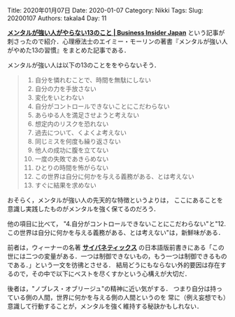 ﻿Title: 2020年01月07日
Date: 2020-01-07
Category: Nikki
Tags: 
Slug: 20200107
Authors: takala4
Day: 11



**[メンタルが強い人がやらない13のこと | Business Insider Japan](https://www.businessinsider.jp/post-204711?mode=slide&p=2)** 
という記事が刺さったので紹介．心理療法士のエイミー・モーリンの著書『メンタルが強い人がやめた13の習慣』をまとめた記事である．

メンタルが強い人は以下の13のことををやらないそう．

>1. 自分を憐れむことで、時間を無駄にしない
>2. 自分の力を手放さない
>3. 変化をいとわない
>4. 自分がコントロールできないことにこだわらない
>5. あらゆる人を満足させようと考えない
>6. 想定内のリスクを恐れない
>7. 過去について、くよくよ考えない
>8. 同じミスを何度も繰り返さない
>9. 他人の成功に腹を立てない
>10. 一度の失敗であきらめない
>11. ひとりの時間を怖がらない
>12. この世界は自分に何かを与える義務がある、とは考えない
>13. すぐに結果を求めない

おそらく，メンタルが強い人の先天的な特徴というよりは，
ここにあることを意識し実践したものがメンタルを強く保てるのだろう．

他の項目に比べて，
"4.自分がコントロールできないことにこだわらない"と"12.この世界は自分に何かを与える義務がある、とは考えない"は，新鮮味がある．

前者は，ウィーナーの名著 **[サイバネティックス](https://www.amazon.co.jp/dp/product/400339481X)** の日本語版前書きにある「この世には二つの変量がある．一つは制御できないもの，もう一つは制御できるものである．」という一文を彷彿とさせる．
結局どうにもならない外的要因は存在するので，その中で以下にベストを尽くすかという心構えが大切だ．


後者は，"ノブレス・オブリージュ"の精神に近い気がする．
つまり自分は持っている側の人間，世界に何かを与える側の人間というのを
常に（例え妄想でも）意識して行動することが，メンタルを強く維持する秘訣かもしれない．
